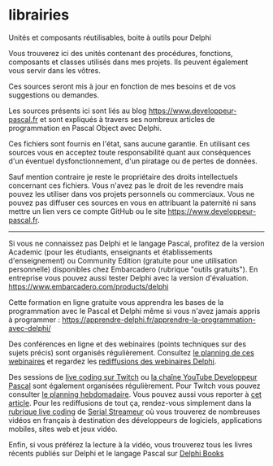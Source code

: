 # librairies
Unités et composants réutilisables, boite à outils pour Delphi

Vous trouverez ici des unités contenant des procédures, fonctions, composants et classes utilisés dans mes projets. Ils peuvent également vous servir dans les vôtres.

Ces sources seront mis à jour en fonction de mes besoins et de vos suggestions ou demandes.

Les sources présents ici sont liés au blog https://www.developpeur-pascal.fr et sont expliqués à travers ses nombreux articles de programmation en Pascal Object avec Delphi.

Ces fichiers sont fournis en l'état, sans aucune garantie.
En utilisant ces sources vous en acceptez toute responsabilité quant aux conséquences d'un éventuel dysfonctionnement, d'un piratage ou de pertes de données.

Sauf mention contraire je reste le propriétaire des droits intellectuels concernant ces fichiers.
Vous n'avez pas le droit de les revendre mais pouvez les utiliser dans vos projets personnels ou commerciaux.
Vous ne pouvez pas diffuser ces sources en vous en attribuant la paternité ni sans mettre un lien vers ce compte GitHub ou le site https://www.developpeur-pascal.fr.

-----

Si vous ne connaissez pas Delphi et le langage Pascal, profitez de la version Academic (pour les étudiants, enseignants et établissements d'enseignement) ou Community Edition (gratuite pour une utilisation personnelle) disponibles chez Embarcadero (rubrique "outils gratuits").
En entreprise vous pouvez aussi tester Delphi avec la version d'évaluation.
https://www.embarcadero.com/products/delphi

Cette formation en ligne gratuite vous apprendra les bases de la programmation avec le Pascal et Delphi même si vous n'avez jamais appris à programmer :
https://apprendre-delphi.fr/apprendre-la-programmation-avec-delphi/

Des conférences en ligne et des webinaires (points techniques sur des sujets précis) sont organisés régulièrement. Consultez [le planning de ces webinaires](https://developpeur-pascal.fr/p/_6007-webinaires.html) et regardez les [rediffusions des webinaires Delphi](https://serialstreameur.fr/webinaires-delphi.php).

Des sessions de [live coding sur Twitch](https://www.twitch.tv/patrickpremartin) ou [la chaîne YouTube Developpeur Pascal](https://www.youtube.com/channel/UCk_LmkBB90jdEdmfF77W6qQ) sont également organisées régulièrement. Pour Twitch vous pouvez consulter [le planning hebdomadaire](https://www.twitch.tv/patrickpremartin/schedule). Vous pouvez aussi vous reporter à [cet article](https://developpeur-pascal.fr/p/_600e-livestreams-de-codage-en-direct-avec-delphi.html). Pour les rediffusions de tout ça, rendez-vous simplement dans la [rubrique live coding](https://serialstreameur.fr/live-coding.php) de [Serial Streameur](https://serialstreameur.fr/) où vous trouverez de nombreuses vidéos en français à destination des développeurs de logiciels, applications mobiles, sites web et jeux vidéo.

Enfin, si vous préférez la lecture à la vidéo, vous trouverez tous les livres récents publiés sur Delphi et le langage Pascal sur [Delphi Books](https://delphi-books.com)
